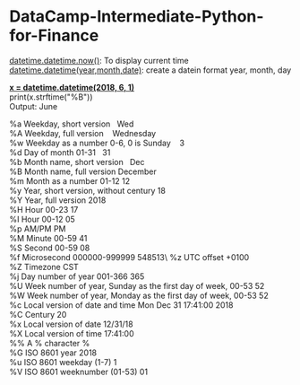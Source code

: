 # DataCamp-Intermediate-Python-for-Finance
[datetime.datetime.now()](https://github.com/GeetikaSh/DataCamp-Intermediate-Python-for-Finance/blob/main/Creating%20Datetimes%20For%20dates): To display current time\
[datetime.datetime(year,month,date)](https://github.com/GeetikaSh/DataCamp-Intermediate-Python-for-Finance/blob/main/Creating%20Datetimes%20For%20dates): create a datein format year, month, day

**[x = datetime.datetime(2018, 6, 1)](https://github.com/GeetikaSh/DataCamp-Intermediate-Python-for-Finance/blob/main/Creating%20Datetimes%20For%20dates)**\
print(x.strftime("%B"))\
Output: June

%a	Weekday, short version	            &nbsp;  Wed	                 \
%A	Weekday, full version	          &nbsp;&nbsp;      Wednesday	\
%w	Weekday as a number 0-6, 0 is Sunday	&nbsp;&nbsp;&nbsp;3	\
%d	Day of month 01-31	                 &nbsp; 31\
%b	Month name, short version	        &nbsp;   Dec \
%B	Month name, full version	            December\
%m	Month as a number 01-12             	12	\
%y	Year, short version, without century	18	\
%Y	Year, full version	                  2018	\
%H	Hour 00-23	                          17	\
%I	Hour 00-12	                          05	\
%p	AM/PM	                                PM	\
%M	Minute 00-59	                        41	\
%S	Second 00-59	                        08	\
%f	Microsecond 000000-999999	            548513\	
%z	UTC offset	                          +0100	\
%Z	Timezone	                            CST	\
%j	Day number of year 001-366	          365	\
%U	Week number of year, Sunday as the first day of week, 00-53	52	\
%W	Week number of year, Monday as the first day of week, 00-53	52	\
%c	Local version of date and time	Mon Dec 31            17:41:00 2018	\
%C	Century	                                              20	\
%x	Local version of date	                                12/31/18	\
%X	Local version of time	                                17:41:00	\
%%	A % character	%	\
%G	ISO 8601 year	                                        2018	\
%u	ISO 8601 weekday (1-7)	                              1	\
%V	ISO 8601 weeknumber (01-53)                         	01
